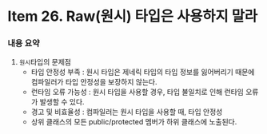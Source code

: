 # Item 26. Raw(원시) 타입은 사용하지 말라

### 내용 요약 <br>
1. `원시`타입의 문제점
    - 타입 안정성 부족 : 원시 타입은 제네릭 타입의 타입 정보를 잃어버리기 때문에 컴파일러가 타입 안정성을 보장하지 않는다.
    - 런타임 오류 가능성 : 원시 타입을 사용할 경우, 타입 불일치로 인해 런타임 오류가 발생할 수 있다.
    - 경고 및 비효율성 : 컴파일러는 원시 타입을 사용할 때, 타입 안정성
    - 상위 클래스의 모든 public/protected 멤버가 하위 클래스에 노출된다.
   
<br>
